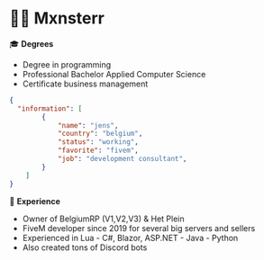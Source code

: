 # 🙋‍♂️ Mxnsterr

🎓 **Degrees**
- Degree in programming
- Professional Bachelor Applied Computer Science
- Certificate business management


```json
{
  "information": [
        {
            "name": "jens",
            "country": "belgium",
            "status": "working",
            "favorite": "fivem",
            "job": "development consultant",
        }
    ]
}
```

💼 **Experience**
- Owner of BelgiumRP (V1,V2,V3) & Het Plein
- FiveM developer since 2019 for several big servers and sellers
- Experienced in Lua - C#, Blazor, ASP.NET - Java - Python
- Also created tons of Discord bots
